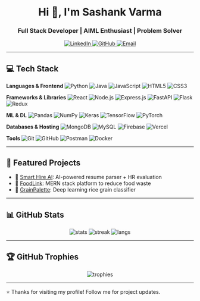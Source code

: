 <h1 align="center">Hi 👋, I'm Sashank Varma</h1>
<h3 align="center">Full Stack Developer | AIML Enthusiast | Problem Solver</h3>

<p align="center">
  <a href="https://www.linkedin.com/in/sashank-varma-b8947b260">
    <img src="https://img.shields.io/badge/LinkedIn-blue?logo=linkedin&logoColor=white" alt="LinkedIn" />
  </a>
  <a href="https://github.com/P-S-Sashank-varma">
    <img src="https://img.shields.io/badge/GitHub-181717?logo=github&logoColor=white" alt="GitHub" />
  </a>
  <a href="mailto:sashankvarma920@gmail.com">
    <img src="https://img.shields.io/badge/Email-D14836?logo=gmail&logoColor=white" alt="Email" />
  </a>
</p>

---

## 💻 Tech Stack

**Languages & Frontend**
![Python](https://img.shields.io/badge/Python-3776AB?logo=python&logoColor=white)
![Java](https://img.shields.io/badge/Java-007396?logo=java&logoColor=white)
![JavaScript](https://img.shields.io/badge/JavaScript-F7DF1E?logo=javascript&logoColor=black)
![HTML5](https://img.shields.io/badge/HTML5-E34F26?logo=html5&logoColor=white)
![CSS3](https://img.shields.io/badge/CSS3-1572B6?logo=css3&logoColor=white)

**Frameworks & Libraries**
![React](https://img.shields.io/badge/React-61DAFB?logo=react&logoColor=black)
![Node.js](https://img.shields.io/badge/Node.js-339933?logo=node-dot-js&logoColor=white)
![Express.js](https://img.shields.io/badge/Express.js-000000?logo=express&logoColor=white)
![FastAPI](https://img.shields.io/badge/FastAPI-009688?logo=fastapi&logoColor=white)
![Flask](https://img.shields.io/badge/Flask-000000?logo=flask&logoColor=white)
![Redux](https://img.shields.io/badge/Redux-764ABC?logo=redux&logoColor=white)

**ML & DL**
![Pandas](https://img.shields.io/badge/Pandas-150458?logo=pandas)
![NumPy](https://img.shields.io/badge/NumPy-013243?logo=numpy)
![Keras](https://img.shields.io/badge/Keras-D00000?logo=keras)
![TensorFlow](https://img.shields.io/badge/TensorFlow-FF6F00?logo=tensorflow)
![PyTorch](https://img.shields.io/badge/PyTorch-EE4C2C?logo=pytorch)

**Databases & Hosting**
![MongoDB](https://img.shields.io/badge/MongoDB-47A248?logo=mongodb&logoColor=white)
![MySQL](https://img.shields.io/badge/MySQL-4479A1?logo=mysql&logoColor=white)
![Firebase](https://img.shields.io/badge/Firebase-FFCA28?logo=firebase)
![Vercel](https://img.shields.io/badge/Vercel-000000?logo=vercel)

**Tools**
![Git](https://img.shields.io/badge/Git-F05032?logo=git)
![GitHub](https://img.shields.io/badge/GitHub-181717?logo=github)
![Postman](https://img.shields.io/badge/Postman-FF6C37?logo=postman)
![Docker](https://img.shields.io/badge/Docker-2496ED?logo=docker)

---

## 🚀 Featured Projects

- 🔗 [Smart Hire AI](https://github.com/P-S-Sashank-varma/ai-job-matching): AI-powered resume parser + HR evaluation  
- 🔗 [FoodLink](https://github.com/P-S-Sashank-varma/Foodlink): MERN stack platform to reduce food waste  
- 🔗 [GrainPalette](https://github.com/P-S-Sashank-varma/rice-classification-app): Deep learning rice grain classifier

---

## 📊 GitHub Stats

<p align="center">
  <img src="https://github-readme-stats.vercel.app/api?username=P-S-Sashank-varma&show_icons=true&theme=radical" alt="stats"/>
  <img src="https://github-readme-streak-stats.herokuapp.com?user=P-S-Sashank-varma&theme=radical" alt="streak"/>
  <img src="https://github-readme-stats.vercel.app/api/top-langs/?username=P-S-Sashank-varma&layout=compact&theme=radical" alt="langs"/>
</p>

---

## 🏆 GitHub Trophies

<p align="center">
  <img src="https://github-profile-trophy.vercel.app/?username=P-S-Sashank-varma&theme=radical&row=1&column=7" alt="trophies"/>
</p>

---

⭐️ Thanks for visiting my profile! Follow me for project updates.
